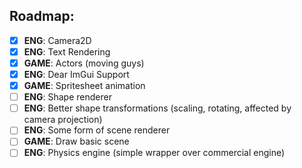 ## Roadmap:
- [X] **ENG**: Camera2D
- [X] **ENG**: Text Rendering
- [X] **GAME**: Actors (moving guys)
- [X] **ENG**: Dear ImGui Support
- [X] **GAME**: Spritesheet animation 
- [ ] **ENG**: Shape renderer
- [ ] **ENG**: Better shape transformations (scaling, rotating, affected by camera projection)
- [ ] **ENG**: Some form of scene renderer
- [ ] **GAME**: Draw basic scene
- [ ] **ENG**: Physics engine (simple wrapper over commercial engine)